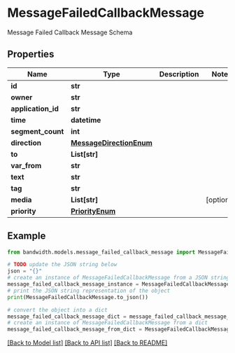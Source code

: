 # MessageFailedCallbackMessage

Message Failed Callback Message Schema

## Properties

Name | Type | Description | Notes
------------ | ------------- | ------------- | -------------
**id** | **str** |  | 
**owner** | **str** |  | 
**application_id** | **str** |  | 
**time** | **datetime** |  | 
**segment_count** | **int** |  | 
**direction** | [**MessageDirectionEnum**](MessageDirectionEnum.md) |  | 
**to** | **List[str]** |  | 
**var_from** | **str** |  | 
**text** | **str** |  | 
**tag** | **str** |  | 
**media** | **List[str]** |  | [optional] 
**priority** | [**PriorityEnum**](PriorityEnum.md) |  | 

## Example

```python
from bandwidth.models.message_failed_callback_message import MessageFailedCallbackMessage

# TODO update the JSON string below
json = "{}"
# create an instance of MessageFailedCallbackMessage from a JSON string
message_failed_callback_message_instance = MessageFailedCallbackMessage.from_json(json)
# print the JSON string representation of the object
print(MessageFailedCallbackMessage.to_json())

# convert the object into a dict
message_failed_callback_message_dict = message_failed_callback_message_instance.to_dict()
# create an instance of MessageFailedCallbackMessage from a dict
message_failed_callback_message_from_dict = MessageFailedCallbackMessage.from_dict(message_failed_callback_message_dict)
```
[[Back to Model list]](../README.md#documentation-for-models) [[Back to API list]](../README.md#documentation-for-api-endpoints) [[Back to README]](../README.md)


